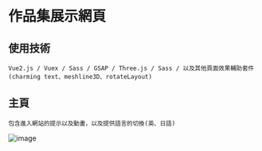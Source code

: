 # 作品集展示網頁

## 使用技術
```
Vue2.js / Vuex / Sass / GSAP / Three.js / Sass / 以及其他頁面效果輔助套件(charming text、meshline3D、rotateLayout)
```

## 主頁
```
包含進入網站的提示以及動畫，以及提供語言的切換(英、日語)
```
![image](https://github.com/user-attachments/assets/1e3b518d-936c-48a2-97b9-b5f7d90b3c41)

